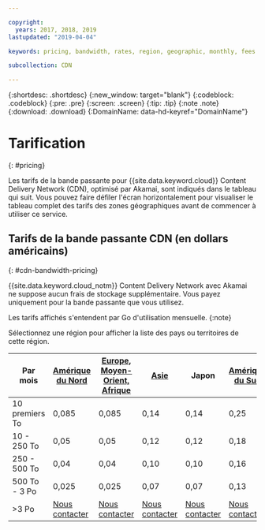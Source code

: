 ```yaml
---

copyright:
  years: 2017, 2018, 2019
lastupdated: "2019-04-04"

keywords: pricing, bandwidth, rates, region, geographic, monthly, fees

subcollection: CDN

---
```


{:shortdesc: .shortdesc}
{:new_window: target="blank"}
{:codeblock: .codeblock}
{:pre: .pre}
{:screen: .screen}
{:tip: .tip}
{:note .note}
{:download: .download}
{:DomainName: data-hd-keyref="DomainName"}

# Tarification
{: #pricing}

Les tarifs de la bande passante pour {{site.data.keyword.cloud}} Content Delivery Network (CDN), optimisé par Akamai, sont indiqués dans le tableau qui suit. Vous pouvez faire défiler l'écran horizontalement pour visualiser le tableau complet des tarifs des zones géographiques avant de commencer à utiliser ce service.

## Tarifs de la bande passante CDN (en dollars américains)
{: #cdn-bandwidth-pricing}

{{site.data.keyword.cloud_notm}} Content Delivery Network avec Akamai ne suppose aucun frais de stockage supplémentaire. Vous payez uniquement pour la bande passante que vous utilisez.

Les tarifs affichés s'entendent par Go d'utilisation mensuelle.
{:note}

Sélectionnez une région pour afficher la liste des pays ou territoires de cette région.


|Par mois| [Amérique du Nord](/docs/infrastructure/CDN?topic=CDN-north-american-region) | [Europe, Moyen-Orient, Afrique](/docs/infrastructure/CDN?topic=CDN-emea-region) | [Asie](/docs/infrastructure/CDN?topic=CDN-asia-region) | Japon | [Amérique du Sud](/docs/infrastructure/CDN?topic=CDN-south-american-region) | Australie, Nouvelle Zélande | Inde |
|-------|-----|-----|-----|-----|-----|----|-----|
|10 premiers To| 0,085 | 0,085 | 0,14 | 0,14 | 0,25 | 0,14 | 0,17 |
|10 - 250 To | 0,05 | 0,05 | 0,12 | 0,12 | 0,18 | 0,12 | 0,11 |
|250 - 500 To| 0,04 | 0,04 | 0,10 | 0,10 | 0,16 | 0,10 | 0,10 |
|500 To - 3 Po| 0,025 | 0,025| 0,07 | 0,07 | 0,13 | 0,09 | 0,09 |
|\>3 Po| [Nous contacter](https://www.ibm.com/account/reg/us-en/signup?formid=MAIL-wcp) | [Nous contacter](https://www.ibm.com/account/reg/us-en/signup?formid=MAIL-wcp) | [Nous contacter](https://www.ibm.com/account/reg/us-en/signup?formid=MAIL-wcp) | [Nous contacter](https://www.ibm.com/account/reg/us-en/signup?formid=MAIL-wcp) | [Nous contacter](https://www.ibm.com/account/reg/us-en/signup?formid=MAIL-wcp) | [Nous contacter](https://www.ibm.com/account/reg/us-en/signup?formid=MAIL-wcp) | [Nous contacter](https://www.ibm.com/account/reg/us-en/signup?formid=MAIL-wcp) |

